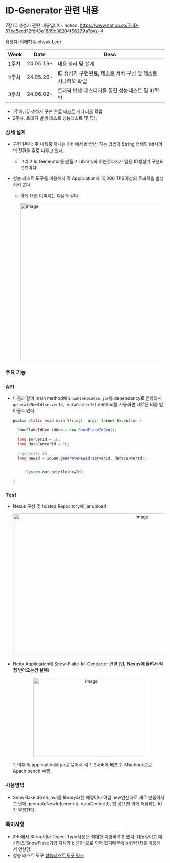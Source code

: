# ID-Generator 관련 내용

7장 ID 생성기 관련 내용입니다.
notion: https://www.notion.so/7-ID-57bc5ecd72fd43e1889c38204f66299a?pvs=4

담당자: 이태혁(taehyuk Lee)  

|Week|Date|Desc|
|------|---|---|
|1주차|24.05.19~|내용 정리 및 설계|
|2주차|24.05.26~|ID 생성기 구현완료, 테스트 서버 구성 및 테스트 시나리오 확립|
|3주차|24.06.02~|트래픽 발생 테스터기를 통한 성능테스트 및 ID확인|

- 1주차. ID 생성기 구현 완료 테스트 시나리오 확립
- 2주차. 트래픽 발생 테스트 성능테스트 및 튜닝 

### 상세 설계  
- 구현 1주차: 주 내용중 하나는 자바에서 bit연산 하는 방법과 String 형태와 bit사이의 전환을 주로 다루고 있다.
  - 그리고 Id Generator를 만들고 Library화 하는것까지가 일단 ID생성기 구현의 목표이다.
 
- 성능 테스트 도구를 이용해서 각 Application에 10,000 TPS이상의 트래픽을 발생시켜 본다.
  - 이에 대한 이미지는 다음과 같다.

    <img width="954" alt="image" src="https://github.com/0-0-man-hour/7.ID-Generator/assets/89365465/e41e4553-02ac-4f5d-92c0-a95409156dea" width=350 height=500>
    </img>
     

### 주요 기능


### API
- 다음과 같이 main method에 ```SnowFlakeIdGen.jar```를 dependency로 받아와서 ```generateNewId(serverId, dataCenterId)``` method를 사용하면 새로운 Id를 받아올수 있다.

  ``` java
  public static void main(String[] args) throws Exception {
    
    SnowFlakeIdGen idGen = new SnowFlakeIdGen();
    
    long serverId = 1L;
    long dataCenterId = 1L;

    //generate Id
    long newId = idGen.generateNewId(serverId, dataCenterId);
        
        
        System.out.println(newId);
       
  }
  ```

### Test 

- Nexus 구성 및 hosted Repository에 jar upload
  
  <p align="center"> <img width="800" alt="image" src="https://github.com/0-0-man-hour/7.ID-Generator/assets/89365465/d09378a8-53e2-432f-bce4-d86685586747" height=450>
    </img> </p>


- Netty Application에 Snow-Flake-Id-Geneartor 연결 (<b>단, Nexus에 올려서 직접 받아오는건 실패</b>)
  <p align="center"> <img width="350" alt="image" src="https://github.com/0-0-man-hour/7.ID-Generator/assets/89365465/eaddfa87-19b9-45d7-ae8a-1c5bfe0757c4" height=250>
    </img> </p>
  1. 이후 위 application을 jar로 묶어서 각 1, 2서버에 배포
  2. Macbook으로 Apach bench 수행



### 사용방법
- SnowFlakeIdGen.java를 library화할 예정이다 이걸 new연산자로 새로 만들어서 그 안에 generateNewId(serverId, dataCenterId); 만 넣으면 이에 해당하는 Id가 발생한다.


### 특이사항
- 자바에서 String이나 Object Type사용은 최대한 지양하려고 했다. 대용량이고 애시당초 SnowFlake기법 자체가 bit기반으로 되어 있기때문에 bit연산자를 이용해서 연산함.
- 성능 테스트 도구 <a href="https://www.lesstif.com/software-architect/wrk-modern-http-bench-marking-tool-106856711.html"> 성능테스트 도구 링크 </a>

